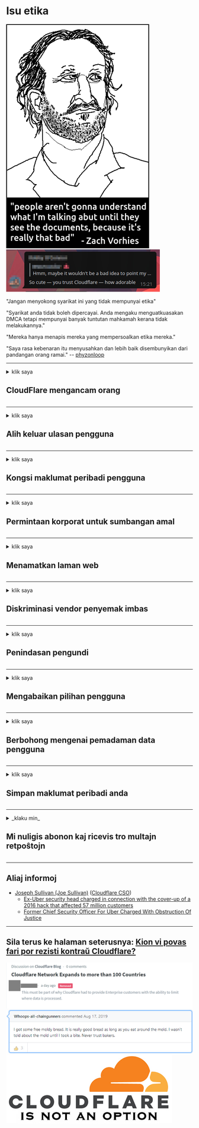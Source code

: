 # Isu etika

![](../image/itsreallythatbad.jpg)
![](../image/telegram/c81238387627b4bfd3dcd60f56d41626.jpg)

"Jangan menyokong syarikat ini yang tidak mempunyai etika"

"Syarikat anda tidak boleh dipercayai. Anda mengaku menguatkuasakan DMCA tetapi mempunyai banyak tuntutan mahkamah kerana tidak melakukannya."

"Mereka hanya menapis mereka yang mempersoalkan etika mereka."

"Saya rasa kebenaran itu menyusahkan dan lebih baik disembunyikan dari pandangan orang ramai."  -- [phyzonloop](https://twitter.com/phyzonloop)


---


<details>
<summary>klik saya

## CloudFlare mengancam orang
</summary>


Cloudflare menghantar e-mel spam kepada pengguna bukan Cloudflare.

- Hantar e-mel hanya kepada pelanggan yang telah memilih
- Apabila pengguna mengatakan "berhenti", kemudian berhenti menghantar e-mel

Sederhana itu. Tetapi Cloudflare tidak peduli.
Cloudflare mengatakan bahawa menggunakan perkhidmatan mereka dapat menghentikan semua spammer atau penyerang.
Bagaimana kita boleh menghentikan Cloudflare tanpa mengaktifkan Cloudflare?


| 🖼 | 🖼 |
| --- | --- |
| ![](../image/cfspam01.jpg) | ![](../image/cfspam03.jpg) |
| ![](../image/cfspam02.jpg) | ![](../image/cfspambrittany.jpg)<br>![](../image/cfspamtwtr.jpg) |

</details>

---

<details>
<summary>klik saya

## Alih keluar ulasan pengguna
</summary>


Ulasan negatif penapis Cloudflare.
Sekiranya anda menghantar teks anti-Cloudflare di Twitter, anda berpeluang mendapatkan balasan daripada pekerja Cloudflare dengan mesej "Tidak, bukan".
Sekiranya anda menyiarkan ulasan negatif di mana-mana laman web ulasan, mereka akan cuba menapisnya.


| 🖼 | 🖼 |
| --- | --- |
| ![](../image/cfcenrev_01.jpg)<br>![](../image/cfcenrev_02.jpg) | ![](../image/cfcenrev_03.jpg) |

</details>

---

<details>
<summary>klik saya

## Kongsi maklumat peribadi pengguna
</summary>


Cloudflare mempunyai masalah gangguan besar-besaran.
Cloudflare berkongsi maklumat peribadi mereka yang mengadu mengenai laman web yang dihoskan.
Kadang-kadang mereka meminta anda memberikan ID sebenar anda.
Sekiranya anda tidak mahu diganggu, diserang, disapu atau dibunuh, lebih baik anda menjauhkan diri dari laman web Cloudflared.


| 🖼 | 🖼 |
| --- | --- |
| ![](../image/cfdox_what.jpg) | ![](../image/cfdox_swat.jpg) |
| ![](../image/cfdox_kill.jpg) | ![](../image/cfdox_threat.jpg) |
| ![](../image/cfdox_dox.jpg) | ![](../image/cfdox_ex1.jpg) |
| ![](../image/cfabuseform.jpg) | ![](../image/cfdox_ex2.jpg) |

</details>

---

<details>
<summary>klik saya

## Permintaan korporat untuk sumbangan amal
</summary>


CloudFlare meminta sumbangan amal.
Amat mengerikan bahawa sebuah syarikat Amerika akan meminta amal bersama dengan organisasi bukan keuntungan yang mempunyai tujuan yang baik.
Sekiranya anda suka menyekat orang atau membuang masa orang lain, anda mungkin ingin memesan beberapa pizza untuk pekerja Cloudflare.


![](../image/cfdonate.jpg)

</details>

---

<details>
<summary>klik saya

## Menamatkan laman web
</summary>


Apa yang akan anda lakukan sekiranya laman web anda hilang secara tiba-tiba?
Terdapat laporan bahawa Cloudflare menghapus konfigurasi pengguna atau menghentikan perkhidmatan tanpa sebarang amaran, secara senyap.
Kami mencadangkan anda mencari pembekal yang lebih baik.

![](../image/cftmnt.jpg)

</details>

---

<details>
<summary>klik saya

## Diskriminasi vendor penyemak imbas
</summary>


CloudFlare memberikan perlakuan istimewa kepada mereka yang menggunakan Firefox sambil memberikan perlakuan bermusuhan kepada pengguna bukan Penyemak Imbas Tor berbanding Tor.
Pengguna Tor yang dengan betul menolak untuk melaksanakan javascript bebas juga menerima perlakuan bermusuhan.
Ketidaksamaan akses ini adalah penyalahgunaan netraliti rangkaian dan penyalahgunaan kuasa.

![](../image/browdifftbcx.gif)

- Kiri: Penyemak Imbas Tor, Kanan: Chrome. Alamat IP yang sama.

![](../image/browserdiff.jpg)

- Kiri: Javascript Penyemak Imbas Dinyahdayakan, Kuki Diaktifkan
- Kanan: Javascript Chrome Diaktifkan, Kuki Dinyahaktifkan

![](../image/cfsiryoublocked.jpg)

- QuteBrowser (penyemak imbas kecil) tanpa Tor (Clearnet IP)

| ***Penyemak Imbas*** | ***Akses rawatan*** |
| --- | --- |
| Tor Browser (Javascript diaktifkan) | akses dibenarkan |
| Firefox (Javascript diaktifkan) | akses merosot |
| Chromium (Javascript diaktifkan) | akses merosot |
| Chromium or Firefox (Javascript dilumpuhkan) | akses dinafikan |
| Chromium or Firefox (Kuki dilumpuhkan) | akses dinafikan |
| QuteBrowser | akses dinafikan |
| lynx | akses dinafikan |
| w3m | akses dinafikan |
| wget | akses dinafikan |


Mengapa tidak menggunakan butang Audio untuk menyelesaikan cabaran mudah?

Ya, ada butang audio, tetapi tidak selalu berfungsi berbanding Tor.
Anda akan mendapat mesej ini apabila anda mengkliknya:

```
Cuba lagi nanti
Komputer atau rangkaian anda mungkin menghantar pertanyaan automatik.
Untuk melindungi pengguna kami, kami tidak dapat memproses permintaan Anda sekarang.
Untuk maklumat lebih lanjut, lawati halaman bantuan kami
```

</details>

---

<details>
<summary>klik saya

## Penindasan pengundi
</summary>


Pengundi di negeri AS mendaftar untuk memilih akhirnya melalui laman web setiausaha negara di negeri tempat tinggal mereka.
Pejabat setiausaha negara yang dikendalikan oleh Republikan terlibat dalam penindasan pengundi dengan melayari laman web setiausaha negara melalui Cloudflare.
Perlakuan Cloudflare yang memusuhi pengguna Tor, kedudukan MITMnya sebagai titik pengawasan global terpusat, dan peranannya yang merugikan secara keseluruhan menjadikan calon pemilih enggan mendaftar.
Kaum liberal khususnya cenderung untuk menjaga privasi.
Borang pendaftaran pemilih mengumpulkan maklumat sensitif mengenai kecenderungan politik pengundi, alamat fizikal peribadi, nombor keselamatan sosial, dan tarikh lahir.
Sebilangan besar negeri hanya menyediakan sebahagian daripada maklumat tersebut untuk umum, tetapi Cloudflare melihat semua maklumat itu ketika seseorang mendaftar untuk memilih.

Perhatikan bahawa pendaftaran kertas tidak melanggar Cloudflare kerana pekerja kakitangan kemasukan data setiausaha negara kemungkinan akan menggunakan laman web Cloudflare untuk memasukkan data.

| 🖼 | 🖼 |
| --- | --- |
| ![](../image/cfvotm_01.jpg) | ![](../image/cfvotm_02.jpg) |

- Change.org adalah laman web terkenal untuk mengumpulkan undi dan mengambil tindakan.
“orang di mana sahaja memulakan kempen, menggerakkan penyokong, dan bekerjasama dengan pembuat keputusan untuk mencari jalan keluar.”
Malangnya, banyak orang tidak dapat melihat perubahan.org sama sekali kerana penapis agresif Cloudflare.
Mereka dihalangi menandatangani petisyen itu, sehingga mengecualikannya dari proses demokrasi.
Menggunakan platform non-cloudflared lain seperti OpenPetition membantu menyelesaikan masalah tersebut.

| 🖼 | 🖼 |
| --- | --- |
| ![](../image/changeorgasn.jpg) | ![](../image/changeorgtor.jpg) |

- "Athenian Project" Cloudflare menawarkan perlindungan peringkat perusahaan percuma ke laman web pilihan raya negeri dan tempatan.
Mereka mengatakan "konstituen mereka dapat mengakses maklumat pilihan raya dan pendaftaran pemilih" tetapi ini adalah pembohongan kerana banyak orang tidak dapat melayari laman web ini sama sekali.

</details>

---

<details>
<summary>klik saya

## Mengabaikan pilihan pengguna
</summary>


Sekiranya anda memilih untuk tidak memilih sesuatu, anda tidak akan menerima e-mel mengenainya.
Cloudflare mengabaikan pilihan pengguna dan berkongsi data dengan syarikat pihak ketiga tanpa persetujuan pelanggan.
Sekiranya anda menggunakan pelan percuma mereka, kadangkala mereka akan menghantar e-mel kepada anda yang meminta untuk membeli langganan bulanan.

![](../image/cfviopl_tp.jpg)

</details>

---

<details>
<summary>klik saya

## Berbohong mengenai pemadaman data pengguna
</summary>


Menurut blog pelanggan ex-cloudflare ini, Cloudflare berbohong mengenai penghapusan akaun.
Pada masa kini, banyak syarikat menyimpan data anda setelah anda menutup atau membuang akaun anda.
Sebilangan besar syarikat yang baik menyebutkannya dalam polisi privasi mereka.
Cloudflare? Tidak.

```
2019-08-05 CloudFlare menghantar saya pengesahan bahawa mereka telah membuang akaun saya.
2019-10-02 Saya menerima e-mel dari CloudFlare "kerana saya adalah pelanggan"
```

Cloudflare tidak tahu mengenai perkataan "buang".
Sekiranya ia benar-benar dikeluarkan, mengapa bekas pelanggan ini mendapat e-mel?
Dia juga menyebut bahawa dasar privasi Cloudflare tidak menyebut tentangnya.

```
Dasar privasi baru mereka tidak menyebut tentang menyimpan data selama setahun.
```

![](../image/cfviopl_notdel.jpg)

Bagaimana anda boleh mempercayai Cloudflare jika dasar privasi mereka adalah LIE?

</details>

---

<details>
<summary>klik saya

## Simpan maklumat peribadi anda
</summary>


Memadamkan akaun Cloudflare adalah tahap sukar.

```
Kirimkan tiket sokongan menggunakan kategori "Akaun",
dan meminta penghapusan akaun di badan mesej.
Anda mesti tidak mempunyai domain atau kad kredit yang dilampirkan ke akaun anda sebelum meminta penghapusan.
```

Anda akan menerima e-mel pengesahan ini.

![](../image/cf_deleteandkeep.jpg)

"Kami telah mulai memproses permintaan penghapusan anda" tetapi "Kami akan terus menyimpan maklumat peribadi anda".

Bolehkah anda "mempercayai" ini?

</details>

---

<details>
<summary>_klaku min_

## Mi nuligis abonon kaj ricevis tro multajn retpoŝtojn
</summary>


La uzanto nuligis sian 'Cloudflare stream' abonon kaj li ricevas retpoŝtajn memorigilojn ĉiutage por rememorigi lin pri nuligita abono.
Ne estas malaprobita butono. Kiel vi ĉesas ĉi tiun frenezon?

![](../image/barrageemailcancelsubscription.jpg)

Cloudflare diris al ĉi tiu uzanto kontakti subtenteamo kaj peti ĉiujn viajn enhavojn forigi.

- [t](https://web.archive.org/web/20210412165334/https://twitter.com/JohnHaldson/status/1381651569247088650)

</details>

---

## Aliaj informoj

- [Joseph Sullivan (Joe Sullivan)](../cloudflare_inc/cloudflare_members.md) ([Cloudflare CSO](https://twitter.com/eastdakota/status/1296522269313785862))
  - [Ex-Uber security head charged in connection with the cover-up of a 2016 hack that affected 57 million customers](https://www.businessinsider.com/uber-data-hack-security-head-joe-sullivan-charged-cover-up-2020-8)
  - [Former Chief Security Officer For Uber Charged With Obstruction Of Justice](https://www.justice.gov/usao-ndca/pr/former-chief-security-officer-uber-charged-obstruction-justice)


---

## Sila terus ke halaman seterusnya:   [Kion vi povas fari por rezisti kontraŭ Cloudflare?](ms.action.md)

![](../image/censor_cloudflare_blogcomment.jpg)
![](../image/freemoldybread.jpg)
![](../image/cfisnotanoption.jpg)
